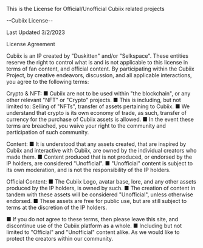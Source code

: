 This is the License for Official/Unofficial Cubiix related projects

--Cubiix License--

Last Updated 3/2/2023

License Agreement

Cubiix is an IP created by "Duskitten" and/or "Selkspace". These entities reserve the right to control what is and is not applicable to this license in terms of fan content, and official content.
By participating within the Cubiix Project, by creative endeavors, discussion, and all applicable interactions, you agree to the following terms:

Crypto & NFT:
  ■ Cubiix are not to be used within "the blockchain", or any other relevant "NFT" or "Crypto" projects.
  ■ This is including, but not limited to: Selling of "NFTs", transfer of assets pertaining to Cubiix.
  ■ We understand that crypto is its own economy of trade, as such, transfer of currency for the purchase of Cubiix assets is allowed.
  ■ In the event these terms are breached, you waive your right to the community and participation of such community.

Content:
  ■ It is understood that any assets created, that are inspired by Cubiix and interactive with Cubiix, are owned by the individual creators who made them.
  ■ Content produced that is not produced, or endorsed by the IP holders, are considered "Unofficial".
  ■ "Unofficial" content is subject to its own moderation, and is not the responsibility of the IP holders.

Official Content:
  ■ The Cubiix Logo, avatar base, lore, and any other assets produced by the IP holders, is owned by such.
  ■ The creation of content in tandem with these assets will be considered "Unofficial", unless otherwise endorsed.
  ■ These assets are free for public use, but are still subject to terms at the discretion of the IP holders.

■ If you do not agree to these terms, then please leave this site, and discontinue use of the Cubiix platform as a whole.
■ Including but not limited to "Official" and "Unofficial" content alike. As we would like to protect the creators within our community.
